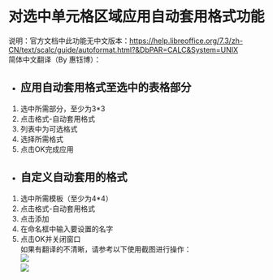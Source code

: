 # 对选中单元格区域应用自动套用格式功能  
说明：官方文档中此功能无中文版本：https://help.libreoffice.org/7.3/zh-CN/text/scalc/guide/autoformat.html?&DbPAR=CALC&System=UNIX  
简体中文翻译（By 惠钰博）：  
* ## 应用自动套用格式至选中的表格部分  
1. 选中所需部分，至少为3*3  
2. 点击格式-自动套用格式  
3. 列表中为可选格式  
4. 选择所需格式  
5. 点击OK完成应用  
* ## 自定义自动套用的格式  
1. 选中所需模板（至少为4*4）
2. 点击格式-自动套用格式  
3. 点击添加  
4. 在命名框中输入要设置的名字  
5. 点击OK并关闭窗口  
如果有翻译的不清晰，请参考以下使用截图进行操作：  
![](https://github.com/GICEGreenIce/WORK-PLCT20221009-15/blob/main/Calc/screenshots/%E8%87%AA%E5%8A%A8%E5%A5%97%E7%94%A8.jpeg)  
![](https://github.com/GICEGreenIce/WORK-PLCT20221009-15/blob/main/Calc/screenshots/%E8%87%AA%E5%8A%A8%E5%A5%97%E7%94%A82.jpeg)  
